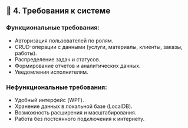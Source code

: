 ﻿## 📄 4. Требования к системе

### Функциональные требования:
- Авторизация пользователей по ролям.
- CRUD-операции с данными (услуги, материалы, клиенты, заказы, работы).
- Распределение задач и статусов.
- Формирование отчетов и аналитических данных.
- Уведомления исполнителям.

### Нефункциональные требования:
- Удобный интерфейс (WPF).
- Хранение данных в локальной базе (LocalDB).
- Возможность расширения и масштабирования.
- Работа без постоянного подключения к интернету.